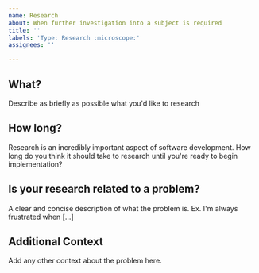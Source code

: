 ```yaml
---
name: Research
about: When further investigation into a subject is required
title: ''
labels: 'Type: Research :microscope:'
assignees: ''

---
```


## What?
Describe as briefly as possible what you'd like to research

## How long?
Research is an incredibly important aspect of software development. How long do you think it should take to research until you're ready to begin implementation?

## Is your research related to a problem?
A clear and concise description of what the problem is. Ex. I'm always frustrated when [...]

## Additional Context
Add any other context about the problem here.
